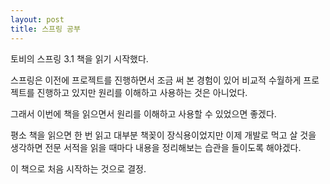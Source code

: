 ```yaml
---
layout: post
title: 스프링 공부
---
```


토비의 스프링 3.1 책을 읽기 시작했다.

스프링은 이전에 프로젝트를 진행하면서 조금 써 본 경험이 있어 비교적 수월하게 프로젝트를 진행하고 있지만 원리를 이해하고 사용하는 것은 아니었다.

그래서 이번에 책을 읽으면서 원리를 이해하고 사용할 수 있었으면 좋겠다.

평소 책을 읽으면 한 번 읽고 대부분 책꽂이 장식용이었지만 이제 개발로 먹고 살 것을 생각하면 전문 서적을 읽을 때마다 내용을 정리해보는 습관을 들이도록 해야겠다.

이 책으로 처음 시작하는 것으로 결정.